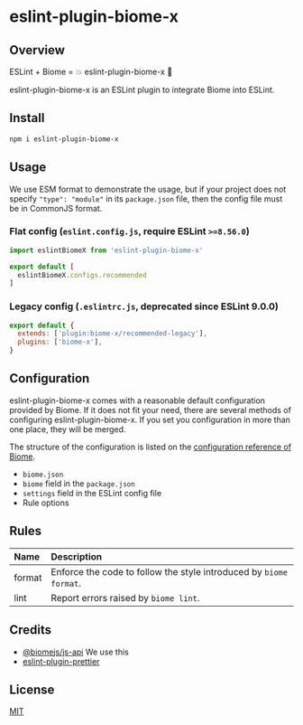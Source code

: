 # eslint-plugin-biome-x

## Overview
ESLint + Biome = 💥 eslint-plugin-biome-x 🤯

eslint-plugin-biome-x is an ESLint plugin to integrate Biome into ESLint.

## Install
```sh
npm i eslint-plugin-biome-x
```

## Usage
We use ESM format to demonstrate the usage, but if your project does not specify `"type": "module"` in its `package.json` file, then the config file must be in CommonJS format.

### Flat config (`eslint.config.js`, require ESLint `>=8.56.0`)
```js
import eslintBiomeX from 'eslint-plugin-biome-x'

export default [
  eslintBiomeX.configs.recommended
]
```

### Legacy config (`.eslintrc.js`, deprecated since ESLint 9.0.0)
```js
export default {
  extends: ['plugin:biome-x/recommended-legacy'],
  plugins: ['biome-x'],
}
```

## Configuration
eslint-plugin-biome-x comes with a reasonable default configuration provided by Biome. If it does not fit your need, there are several methods of configuring eslint-plugin-biome-x. If you set you configuration in more than one place, they will be merged.

The structure of the configuration is listed on the [configuration reference of Biome](https://biomejs.dev/reference/configuration/).

- `biome.json`
- `biome` field in the `package.json`
- `settings` field in the ESLint config file
- Rule options

## Rules
| Name | Description |
| :-- | :-- |
| format | Enforce the code to follow the style introduced by `biome format`. |
| lint | Report errors raised by `biome lint`. |

## Credits
- [@biomejs/js-api](https://github.com/biomejs/biome/tree/main/packages/%40biomejs/js-api)
  We use this
- [eslint-plugin-prettier](https://github.com/prettier/eslint-plugin-prettier)

## License
[MIT](license)
